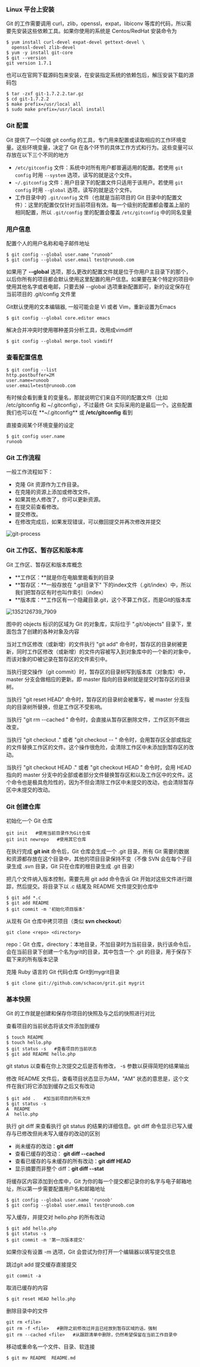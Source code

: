 ### Linux 平台上安装

Git 的工作需要调用 curl，zlib，openssl，expat，libiconv 等库的代码，所以需要先安装这些依赖工具。如果你使用的系统是 Centos/RedHat 安装命令为

```
$ yum install curl-devel expat-devel gettext-devel \
  openssl-devel zlib-devel
$ yum -y install git-core
$ git --version
git version 1.7.1
```

也可以在官网下载源码包来安装，在安装指定系统的依赖包后，解压安装下载的源码包

```
$ tar -zxf git-1.7.2.2.tar.gz
$ cd git-1.7.2.2
$ make prefix=/usr/local all
$ sudo make prefix=/usr/local install
```

### Git 配置

Git 提供了一个叫做 git config 的工具，专门用来配置或读取相应的工作环境变量。这些环境变量，决定了 Git 在各个环节的具体工作方式和行为。这些变量可以存放在以下三个不同的地方

- `/etc/gitconfig` 文件：系统中对所有用户都普遍适用的配置。若使用 `git config` 时用 `--system` 选项，读写的就是这个文件。
- `~/.gitconfig` 文件：用户目录下的配置文件只适用于该用户。若使用 `git config` 时用 `--global` 选项，读写的就是这个文件。
- 工作目录中的 `.git/config` 文件（也就是当前项目的 Git 目录中的配置文件）：这里的配置仅仅针对当前项目有效。每一个级别的配置都会覆盖上层的相同配置，所以 `.git/config` 里的配置会覆盖 `/etc/gitconfig` 中的同名变量

### 用户信息

配置个人的用户名称和电子邮件地址

```
$ git config --global user.name "runoob"
$ git config --global user.email test@runoob.com
```

如果用了 **--global** 选项，那么更改的配置文件就是位于你用户主目录下的那个，以后你所有的项目都会默认使用这里配置的用户信息。如果要在某个特定的项目中使用其他名字或者电邮，只要去掉 --global 选项重新配置即可，新的设定保存在当前项目的 .git/config 文件里

Git默认使用的文本编辑器, 一般可能会是 Vi 或者 Vim，重新设置为Emacs

```
$ git config --global core.editor emacs
```

解决合并冲突时使用哪种差异分析工具，改用成vimdiff 

```
$ git config --global merge.tool vimdiff
```

### 查看配置信息

```
$ git config --list
http.postbuffer=2M
user.name=runoob
user.email=test@runoob.com
```

有时候会看到重复的变量名，那就说明它们来自不同的配置文件（比如 /etc/gitconfig 和 ~/.gitconfig），不过最终 Git 实际采用的是最后一个。这些配置我们也可以在 **~/.gitconfig** 或 **/etc/gitconfig** 看到

直接查阅某个环境变量的设定

```
$ git config user.name
runoob
```

### Git 工作流程

一般工作流程如下：

- 克隆 Git 资源作为工作目录。
- 在克隆的资源上添加或修改文件。
- 如果其他人修改了，你可以更新资源。
- 在提交前查看修改。
- 提交修改。
- 在修改完成后，如果发现错误，可以撤回提交并再次修改并提交

![git-process](D:\360安全浏览器下载\学习\git-process.png)

### Git 工作区、暂存区和版本库

Git 工作区、暂存区和版本库概念

- **工作区：**就是你在电脑里能看到的目录
- **暂存区：**一般存放在 ".git目录下" 下的index文件（.git/index）中，所以我们把暂存区有时也叫作索引（index）
- **版本库：**工作区有一个隐藏目录.git，这个不算工作区，而是Git的版本库

![1352126739_7909](D:\360安全浏览器下载\学习\1352126739_7909.jpg)

图中的 objects 标识的区域为 Git 的对象库，实际位于 ".git/objects" 目录下，里面包含了创建的各种对象及内容

当对工作区修改（或新增）的文件执行 "git add" 命令时，暂存区的目录树被更新，同时工作区修改（或新增）的文件内容被写入到对象库中的一个新的对象中，而该对象的ID被记录在暂存区的文件索引中。

当执行提交操作（git commit）时，暂存区的目录树写到版本库（对象库）中，master 分支会做相应的更新。即 master 指向的目录树就是提交时暂存区的目录树。

当执行 "git reset HEAD" 命令时，暂存区的目录树会被重写，被 master 分支指向的目录树所替换，但是工作区不受影响。

当执行 "git rm --cached <file>" 命令时，会直接从暂存区删除文件，工作区则不做出改变。

当执行 "git checkout ." 或者 "git checkout -- <file>" 命令时，会用暂存区全部或指定的文件替换工作区的文件。这个操作很危险，会清除工作区中未添加到暂存区的改动。

当执行 "git checkout HEAD ." 或者 "git checkout HEAD <file>" 命令时，会用 HEAD 指向的 master 分支中的全部或者部分文件替换暂存区和以及工作区中的文件。这个命令也是极具危险性的，因为不但会清除工作区中未提交的改动，也会清除暂存区中未提交的改动。

### Git 创建仓库

初始化一个 Git 仓库

```
git init   #使用当前目录作为Git仓库
git init newrepo   #使用其它仓库
```

在执行完成 **git init** 命令后，Git 仓库会生成一个 .git 目录，所有 Git 需要的数据和资源都存放在这个目录中，其他的项目目录保持不变（不像 SVN 会在每个子目录生成 .svn 目录，Git 只在仓库的根目录生成 .git 目录）

把几个文件纳入版本控制，需要先用 git add 命令告诉 Git 开始对这些文件进行跟踪，然后提交。将目录下以 .c 结尾及 README 文件提交到仓库中

```
$ git add *.c
$ git add README
$ git commit -m '初始化项目版本'
```

从现有 Git 仓库中拷贝项目（类似 **svn checkout**）

```
git clone <repo> <directory>
```

repo：Git 仓库，directory：本地目录，不加目录时为当前目录，执行该命令后，会在当前目录下创建一个名为grit的目录，其中包含一个 .git 的目录，用于保存下载下来的所有版本记录

克隆 Ruby 语言的 Git 代码仓库 Grit到mygrit目录

```
$ git clone git://github.com/schacon/grit.git mygrit
```

### 基本快照

Git 的工作就是创建和保存你项目的快照及与之后的快照进行对比

查看项目的当前状态将该文件添加到缓存

```
$ touch README
$ touch hello.php
$ git status -s   #查看项目的当前状态
$ git add README hello.php 
```

git status 以查看在你上次提交之后是否有修改， -s 参数以获得简短的结果输出

修改 README 文件后，查看项目状态显示为AM，"AM" 状态的意思是，这个文件在我们将它添加到缓存之后又有改动

```
$ git add .   #加当前项目的所有文件
$ git status -s
A  README
A  hello.php
```

执行 git diff 来查看执行 git status 的结果的详细信息。git diff 命令显示已写入缓存与已修改但尚未写入缓存的改动的区别

- 尚未缓存的改动：**git diff**
- 查看已缓存的改动： **git diff --cached**
- 查看已缓存的与未缓存的所有改动：**git diff HEAD**
- 显示摘要而非整个 diff：**git diff --stat**

将缓存区内容添加到仓库中，Git 为你的每一个提交都记录你的名字与电子邮箱地址，所以第一步需要配置用户名和邮箱地址

```
$ git config --global user.name 'runoob'
$ git config --global user.email test@runoob.com
```

写入缓存，并提交对 hello.php 的所有改动

```
$ git add hello.php
$ git status -s
$ git commit -m '第一次版本提交'
```

如果你没有设置 -m 选项，Git 会尝试为你打开一个编辑器以填写提交信息

跳过git add 提交缓存直接提交

```
git commit -a
```

取消已缓存的内容

```
$ git reset HEAD hello.php
```

删除目录中的文件

```
git rm <file>
git rm -f <file>   #删除之前修改过并且已经放到暂存区域的话，强制
git rm --cached <file>   #从跟踪清单中删除，仍然希望保留在当前工作目录中
```

移动或重命名一个文件、目录、软连接

```
$ git mv README  README.md
```